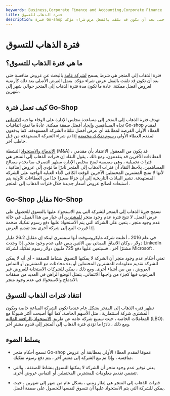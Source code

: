 ```yaml
---
keywords: Business,Corporate Finance and Accounting,Corporate Finance
title: فترة الذهاب للتسوق
description: فترة Go-shop هي شرط يسمح لشركة عامة بالبحث عن عروض منافسة حتى بعد أن تكون قد تلقت بالفعل عرض شراء مؤكد.
---
```


# فترة الذهاب للتسوق
## ما هي فترة الذهاب للتسوق؟

فترة الذهاب إلى المتجر هي شرط يسمح [لشركة عامة](/publiccompany) بالبحث عن عروض منافسة حتى بعد أن تكون قد تلقت بالفعل عرض شراء مؤكد. يعمل العرض الأصلي بعد ذلك كأرضية لعروض أفضل ممكنة. عادة ما تكون مدة فترة الذهاب إلى المتجر حوالي شهر إلى شهرين.

## كيف تعمل فترة Go-Shop

تهدف فترة الذهاب إلى المتجر إلى مساعدة مجلس الإدارة على الوفاء بواجبه [الائتماني](/fiduciary) تجاه المساهمين وإيجاد أفضل صفقة ممكنة. عادةً ما تمنح اتفاقيات Go-shop لمقدم العطاء الأولي الفرصة لمطابقة أي عرض أفضل تتلقاه الشركة المستهدفة. كما يدفعون لمقدم العطاء الأولي [رسوم تفكيك مخفضة](/breakfee) إذا تم شراء الشركة المستهدفة من قبل خاطب آخر.

[الاندماج والاستحواذ](/mergersandacquisitions) النشطة (M&A) ، قد يكون من المعقول الاعتقاد بأن مقدمي العطاءات الآخرين قد يتقدمون. ومع ذلك ، يقول النقاد إن فترات الذهاب إلى المتجر هي فترات تجميلية ، وهي مصممة لمنح مجلس الإدارة مظهر التصرف بما يخدم مصالح المساهمين. يلاحظ النقاد أن فترات الذهاب إلى المتجر نادرًا ما تؤدي إلى عروض إضافية ، لأنها لا تمنح المشترين المحتملين الآخرين الوقت الكافي لأداء العناية الواجبة على الشركة المستهدفة. تشير البيانات التاريخية إلى أن جزءًا صغيرًا جدًا من العطاءات الأولية يتم استبعاده لصالح عروض أسعار جديدة خلال فترات الذهاب إلى المتجر .

## Go-Shop مقابل No-Shop

تسمح فترة الذهاب إلى المتجر للشركة التي يتم الاستحواذ عليها بالتسوق للحصول على عرض أفضل. لا تتيح فترة عدم وجود متجر [للمشترين](/acquiree) أي خيار من هذا القبيل. في حالة عدم وجود متجر ، يتعين على الشركة التي يتم الاستحواذ عليها دفع رسوم تفكيك ضخمة إذا قررت البيع إلى شركة أخرى بعد تقديم العرض.

في عام 2016 ، أعلنت شركة مايكروسوفت أنها ستشتري لينكد إن مقابل 26.2 مليار دولار ، وكان الاتفاق المبدئي بين الاثنين ينص على عدم وجود متجر. إذا وجدت LinkedIn مشترًا آخر ، فسيتعين عليها دفع 725 مليون دولار رسوم تفكيك لشركة Microsoft .

تعني أحكام عدم وجود متجر أن الشركة لا يمكنها التسوق بنشاط للصفقة - أي أنه لا يمكن للشركة تقديم معلومات للمشترين المحتملين أو بدء محادثات مع المشترين أو التماس العروض ، من بين أشياء أخرى. ومع ذلك ، يمكن للشركات الاستجابة للعروض غير المرغوب فيها كجزء من واجبها الائتماني. يتمثل الوضع الراهن في العديد من صفقات الاندماج والاستحواذ في عدم وجود متجر.

## انتقاد فترات الذهاب للتسوق

تظهر فترة الذهاب إلى المتجر بشكل عام عندما تكون الشركة المباعة خاصة ويكون المشتري شركة استثمارية ، مثل الأسهم الخاصة. كما أنها أصبحت أكثر شيوعًا مع المعاملات الخاصة ، حيث ستبيع شركة عامة عن طريق [الاستحواذ بالرافعة المالية](/leveragedbuyout) (LBO). ومع ذلك ، نادرًا ما تؤدي فترة الذهاب إلى المتجر إلى قدوم مشترٍ آخر.

## يسلط الضوء

- تسمح أحكام متجر Go-shop عمومًا لمقدم العطاء الأولي بمطابقة أي عروض منافسة ، وإذا تم بيع الشركة إلى مشترٍ آخر ، يتم دفع رسوم تفكيك.

- يعني توفير عدم وجود متجر أن الشركة لا يمكنها التسوق بنشاط للصفقة ، والتي تتضمن تقديم معلومات للمشترين المحتملين أو التماس عروض أخرى.

- فترات الذهاب إلى المتجر هي إطار زمني ، بشكل عام من شهر إلى شهرين ، حيث يمكن للشركة التي يتم الاستحواذ عليها أن تتسوق لنفسها للحصول على صفقة أفضل.

